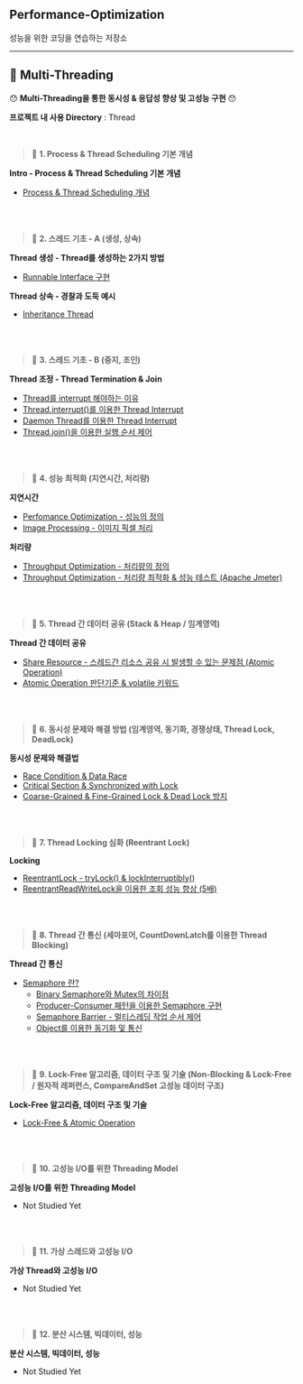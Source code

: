## Performance-Optimization

성능을 위한 코딩을 연습하는 저장소

---

## 📘 Multi-Threading

😯 **Multi-Threading을 통한 동시성 & 응답성 향상 및 고성능 구현** 😯

**프로젝트 내 사용 Directory** : Thread

<br>

> 📕 **1. Process & Thread Scheduling 기본 개념**

**Intro - Process & Thread Scheduling 기본 개념**
- [Process & Thread Scheduling 개념](./Description/1-기본개념/Basic.md)

<br><br>

> 📕 **2. 스레드 기초 - A (생성, 상속)**

**Thread 생성 - Thread를 생성하는 2가지 방법**
- [Runnable Interface 구현](./Description/2-스레딩기초A/Create.md)

**Thread 상속 - 경찰과 도둑 예시**
- [Inheritance Thread](./Description/2-스레딩기초A/Inheritance.md)

<br><br>

> 📕 **3. 스레드 기초 - B (중지, 조인)**

**Thread 조정 - Thread Termination & Join**
- [Thread를 interrupt 해야하는 이유](./Description/3-스레딩기초B/Basic.md)
- [Thread.interrupt()를 이용한 Thread Interrupt](./Description/3-스레딩기초B/Interrupt.md)
- [Daemon Thread를 이용한 Thread Interrupt](./Description/3-스레딩기초B/Daemon.md)
- [Thread.join()을 이용한 실행 순서 제어](./Description/3-스레딩기초B/Join.md)

<br><br>

> 📕 **4. 성능 최적화 (지연시간, 처리량)**

**지연시간**
- [Perfomance Optimization - 성능의 정의](./Description/4-성능최적화/Optimization.md)
- [Image Processing - 이미지 픽셀 처리](./Description/4-성능최적화/ImageProcessing.md)

**처리량**
- [Throughput Optimization - 처리량의 정의](./Description/4-성능최적화/Throughput-Basic.md)
- [Throughput Optimization - 처리량 최적화 & 성능 테스트 (Apache Jmeter)](./Description/4-성능최적화/Throughput-Implementation.md)

<br><br>

> 📕 **5. Thread 간 데이터 공유 (Stack & Heap / 임계영역)**

**Thread 간 데이터 공유**
- [Share Resource - 스레드간 리소스 공유 시 발생할 수 있는 문제점 (Atomic Operation)](./Description/5-리소스공유/SharingResource.md)
- [Atomic Operation 판단기준 & volatile 키워드](./Description/5-리소스공유/Metrics-Capturing.md)

<br><br>

> 📕 **6. 동시성 문제와 해결 방법 (임계영역, 동기화, 경쟁상태, Thread Lock, DeadLock)**

**동시성 문제와 해결법**
- [Race Condition & Data Race](./Description/5-리소스공유/Race-Condition-Data-Race.md)
- [Critical Section & Synchronized with Lock](./Description/6-동시성문제/Critical-Section-Lock.md)
- [Coarse-Grained & Fine-Grained Lock & Dead Lock 방지](Description/6-동시성문제/Lock.md)

<br><br>

> 📕 **7. Thread Locking 심화 (Reentrant Lock)**

**Locking**
- [ReentrantLock - tryLock() & lockInterruptibly()](./Description/7-Locking심화/1.%20ReentrantLock-tryLock.md)
- [ReentrantReadWriteLock을 이용한 조회 성능 향상 (5배)](./Description/7-Locking심화/2.%20ReentrantReadWriteLock.md)

<br><br>

> 📕 **8. Thread 간 통신 (세마포어, CountDownLatch를 이용한 Thread Blocking)**

**Thread 간 통신**
- [Semaphore 란?](./Description/8-스레드간-통신/Semaphore/Semaphore.md)
  - [Binary Semaphore와 Mutex의 차이점](./Description/8-스레드간-통신/Semaphore/Binary-Semaphore.md) 
  - [Producer-Consumer 패턴을 이용한 Semaphore 구현](./Thread/src/main/java/com/thread/communicate/SemaphoreImpl.java)
  - [Semaphore Barrier - 멀티스레딩 작업 순서 제어](./Description/8-스레드간-통신/Semaphore/작업순서제어.md)
  - [Object를 이용한 동기화 및 통신](./Description/8-스레드간-통신/Object/Object.md)

<br><br>

> 📕 **9. Lock-Free 알고리즘, 데이터 구조 및 기술 (Non-Blocking & Lock-Free / 원자적 레퍼런스, CompareAndSet 고성능 데이터 구조)**

**Lock-Free 알고리즘, 데이터 구조 및 기술**
- [Lock-Free & Atomic Operation](./Description/9-Lock-Free-Algorithm/Lock-Free-Algorithm.md)

<br><br>

> 📕 **10. 고성능 I/O를 위한 Threading Model**

**고성능 I/O를 위한 Threading Model**
- Not Studied Yet

<br><br>

> 📕 **11. 가상 스레드와 고성능 I/O**

**가상 Thread와 고성능 I/O**
- Not Studied Yet

<br><br>

> 📕 **12. 분산 시스템, 빅데이터, 성능**

**분산 시스템, 빅데이터, 성능**
- Not Studied Yet
